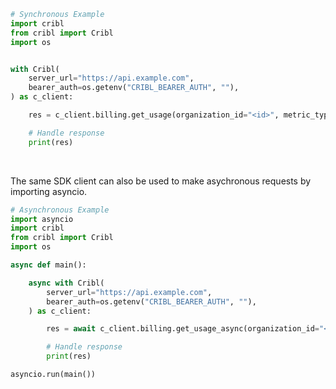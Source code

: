 <!-- Start SDK Example Usage [usage] -->
```python
# Synchronous Example
import cribl
from cribl import Cribl
import os


with Cribl(
    server_url="https://api.example.com",
    bearer_auth=os.getenv("CRIBL_BEARER_AUTH", ""),
) as c_client:

    res = c_client.billing.get_usage(organization_id="<id>", metric_type=cribl.MetricType.HYBRID_WORKER_G_BS_RECEIVED, starting_on="<value>", ending_before="<value>")

    # Handle response
    print(res)
```

</br>

The same SDK client can also be used to make asychronous requests by importing asyncio.
```python
# Asynchronous Example
import asyncio
import cribl
from cribl import Cribl
import os

async def main():

    async with Cribl(
        server_url="https://api.example.com",
        bearer_auth=os.getenv("CRIBL_BEARER_AUTH", ""),
    ) as c_client:

        res = await c_client.billing.get_usage_async(organization_id="<id>", metric_type=cribl.MetricType.HYBRID_WORKER_G_BS_RECEIVED, starting_on="<value>", ending_before="<value>")

        # Handle response
        print(res)

asyncio.run(main())
```
<!-- End SDK Example Usage [usage] -->